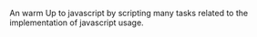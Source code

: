 An warm Up to javascript by scripting many tasks related to the implementation
of javascript usage.
